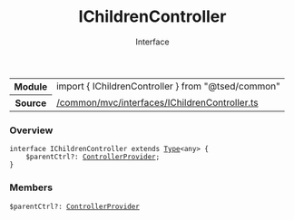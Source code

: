 
<header class="symbol-info-header"><h1 id="ichildrencontroller">IChildrenController</h1><label class="symbol-info-type-label interface">Interface</label></header>
<!-- summary -->
<section class="symbol-info"><table class="is-full-width"><tbody><tr><th>Module</th><td><div class="lang-typescript"><span class="token keyword">import</span> { IChildrenController }&nbsp;<span class="token keyword">from</span>&nbsp;<span class="token string">"@tsed/common"</span></div></td></tr><tr><th>Source</th><td><a href="https://github.com/Romakita/ts-express-decorators/blob/v4.5.2/src//common/mvc/interfaces/IChildrenController.ts#L0-L0">/common/mvc/interfaces/IChildrenController.ts</a></td></tr></tbody></table></section>
<!-- overview -->


### Overview


<pre><code class="typescript-lang "><span class="token keyword">interface</span> IChildrenController <span class="token keyword">extends</span> <a href="#api/core/type"><span class="token">Type</span></a><<span class="token keyword">any</span>> <span class="token punctuation">{</span>
    $parentCtrl?<span class="token punctuation">:</span> <a href="#api/common/mvc/controllerprovider"><span class="token">ControllerProvider</span></a><span class="token punctuation">;</span>
<span class="token punctuation">}</span></code></pre>


<!-- Parameters -->

<!-- Description -->

<!-- Members -->







### Members



<div class="method-overview">
<pre><code class="typescript-lang ">$parentCtrl?<span class="token punctuation">:</span> <a href="#api/common/mvc/controllerprovider"><span class="token">ControllerProvider</span></a></code></pre>
</div>








